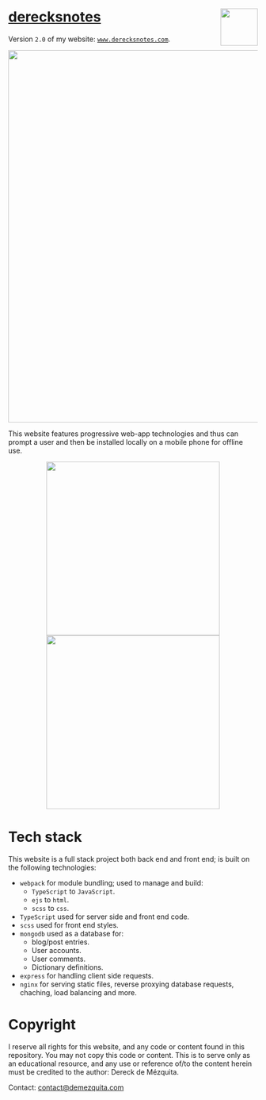 # [derecksnotes](www.derecksnotes.com)  <img src="./siteImages/icons/512derecksNotesLogo.png" width="75" align="right">

Version `2.0` of my website: [`www.derecksnotes.com`](www.derecksnotes.com).

<p align="center">
    <img src="./.graphics/screen-captures/site-capture-full.png" width="750">
</p>

This website features progressive web-app technologies and thus can prompt a user and then be installed locally on a mobile phone for offline use.

<p align="center">
    <img src="./.graphics/screen-captures/site-capture-mobile-install-prompt.jpeg" width="350">
    <img src="./.graphics/screen-captures/site-capture-installed.jpeg" width="350">
</p>

# Tech stack

This website is a full stack project both back end and front end; is built on the following technologies:

- `webpack` for module bundling; used to manage and build:
    - `TypeScript` to `JavaScript`.
    - `ejs` to `html`.
    - `scss` to `css`.
- `TypeScript` used for server side and front end code.
- `scss` used for front end styles.
- `mongodb` used as a database for:
    - blog/post entries.
    - User accounts.
    - User comments.
    - Dictionary definitions.
- `express` for handling client side requests.
- `nginx` for serving static files, reverse proxying database requests, chaching, load balancing and more.


# Copyright

I reserve all rights for this website, and any code or content found in this repository. You may not copy this code or content. This is to serve only as an educational resource, and any use or reference of/to the content herein must be credited to the author: Dereck de Mézquita. 

Contact: contact@demezquita.com

